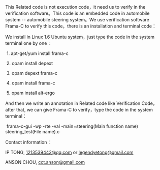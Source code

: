 This Related code is not execution code，it need us to verify in the verification software。This code is an embedded code in automobile system -- automobile steering system。We use verification software Frama-C to verify this code，there is an installation and terminal code：

We install in Linux 1.6  Ubuntu system，just type the code in the system terminal one by one：

​			1. apt-get/yum install frama-c

​			2. opam install depext

​			3. opam depext frama-c

​			4. opam install frama-c 

​			5. opam install alt-ergo



And then we write an annotation in Related code like Verification Code，after that, we can give Frama-C to verify，type the code in the system terminal：

​			frama-c-gui -wp -rte -val -main=steering(Main function name) steering_test(File name).c



Contact information：

IP TONG, 1213539443@qq.com or legendyetong@gmail.com

ANSON CHOU, cct.anson@gmail.com